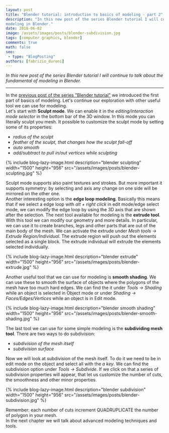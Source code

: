 ```yaml
---
layout: post
title: "Blender tutorial: introduction to basics of modeling - part 2"
description: "In this new post of the series Blender tutorial I will continue to talk about the fundamental of 
modeling in Blender."
date: 2018-06-02
image: /assets/images/posts/blender-subdivision.jpg
tags: [computer graphics, blender]
comments: true
math: false
seo:
 - type: "BlogPosting"
authors: [fabrizio_duroni] 
---
```


*In this new post of the series Blender tutorial I will continue to talk about the fundamental of modeling in Blender.*

---

In the [previous post of the series "Blender tutorial"](/2018/04/03/blender-tutorial-3-modeling-basics-part-1.html) we introduced the first part of basics of modeling. 
Let's continue our exploration with other useful tool we can use for modeling.  
Let's start with **Sculpt mode**. We can enable it in the *editing/interaction mode selector* in the bottom bar of the
 3D window. In this mode you can literally sculpt you mesh. It possible to customize the sculpt mode by setting some of 
its properties:

* *radius of the sculpt*
* *feather of the sculpt, that changes how the sculpt fall-off*
* *auto smooth*
* *add/subtract to pull in/out vertices while sculpting*

{% include blog-lazy-image.html description="blender sculpting" width="1500" height="956" src="/assets/images/posts/blender-sculpting.jpg" %}

Sculpt mode supports also paint textures and strokes. But more important it supports symmetry: by selecting and axis 
any change on one side will be mirrored on the other one.  
Another interesting option is the **edge loop modeling**. Basically this means that if we select a edge loop with *alt +
 right click* in edit mode/edge select mode, we can modify the edge loop by using the 3D axis that are shown after the
  selection.
  The next tool available for modeling is the **extrude tool**. With this tool we can modify our geometry and more 
  details. In particular, we can use it to create branches, legs and other parts that are out of the main body of the
   mesh. We can activate the extrude under *Mesh tools -> Extrude Region/Individual*. The extrude region will push out 
   the elements selected as a single block. The extrude individual will extrude the elements selected individually.  

{% include blog-lazy-image.html description="blender extrude" width="1500" height="956" src="/assets/images/posts/blender-extrude.jpg" %}

Another useful tool that we can use for modeling is **smooth shading**. We can use these to smooth the surface of 
objects where the polygons of the mesh have too much hard edges. We can find the it under *Tools -> Shading* while an 
object is selected in Object mode or under *Shading -> Faces/Edges/Vertices* while an object is in Edit mode.  

{% include blog-lazy-image.html description="blender smooth shading" width="1500" height="956"  src="/assets/images/posts/blender-smooth-shading.jpg" %}

The last tool we can use for some simple modeling is the **subdividing mesh tool**. There are two ways to do subdivision:

* *subdivision of the mesh itself*
* *subdivision surface*

Now we will look at subdivision of the mesh itself. To do it we need to be in edit mode on the object and select all with the *a key*. We can find the subdivision option under *Tools -> Subdivide*. If we click on that a series of subdivision properties will appear, that let us customize the number of cuts, the smoothness and other minor properties.

{% include blog-lazy-image.html description="blender subdivision" width="1500" height="956" src="/assets/images/posts/blender-subdivision.jpg" %}

Remember: each number of cuts increment QUADRUPLICATE the number of polygon in your mesh.  
In the next chapter we will talk about advanced modeling techniques and tools.
